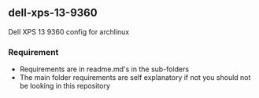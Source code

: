 ## dell-xps-13-9360
Dell XPS 13 9360 config for archlinux

### Requirement
- Requirements are in readme.md's in the sub-folders 
- The main folder requirements are self explanatory if not you should not be looking in this repository
